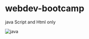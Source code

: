 # webdev-bootcamp
java Script and Html only




![java](https://user-images.githubusercontent.com/81029259/187087501-6142c506-31fa-428e-84f0-12a96d07b26c.jpg)

